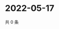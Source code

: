 # 2022-05-17

共 0 条

<!-- BEGIN WEIBO -->
<!-- 最后更新时间 Tue May 17 2022 12:31:57 GMT+0800 (China Standard Time) -->

<!-- END WEIBO -->
